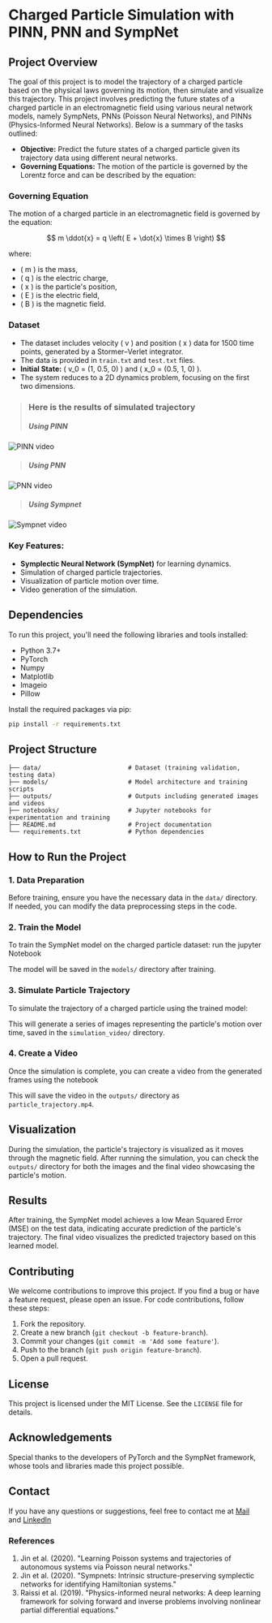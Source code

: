 # Charged Particle Simulation with PINN, PNN and SympNet

## Project Overview

The goal of this project is to model the trajectory of a charged particle based on the physical laws governing its motion, then simulate and visualize this trajectory.
This project involves predicting the future states of a charged particle in an electromagnetic field using various neural network models, namely SympNets, PNNs (Poisson Neural Networks), and PINNs (Physics-Informed Neural Networks). Below is a summary of the tasks outlined:

- **Objective:** Predict the future states of a charged particle given its trajectory data using different neural networks.
- **Governing Equations:** The motion of the particle is governed by the Lorentz force and can be described by the equation:
### Governing Equation

The motion of a charged particle in an electromagnetic field is governed by the equation:

$$
m \ddot{x} = q \left( E + \dot{x} \times B \right)
$$


where:
- \( m \) is the mass,
- \( q \) is the electric charge,
- \( x \) is the particle's position,
- \( E \) is the electric field,
- \( B \) is the magnetic field.

### Dataset

- The dataset includes velocity \( v \) and position \( x \) data for 1500 time points, generated by a Stormer–Verlet integrator.
- The data is provided in `train.txt` and `test.txt` files.
- **Initial State:** \( v_0 = (1, 0.5, 0) \) and \( x_0 = (0.5, 1, 0) \).
- The system reduces to a 2D dynamics problem, focusing on the first two dimensions.


> ### Here is the results of simulated trajectory
> ##### Using PINN
![PINN video](./simulation_gif/particle_trajectory_Pinn.gif)

> ##### Using PNN

![PNN video](./simulation_gif/particle_trajectory_PNN.gif)

> ##### Using Sympnet

![Sympnet video](./simulation_gif/particle_trajectory_Sympnet.gif)


### Key Features:
- **Symplectic Neural Network (SympNet)** for learning dynamics.
- Simulation of charged particle trajectories.
- Visualization of particle motion over time.
- Video generation of the simulation.

## Dependencies

To run this project, you'll need the following libraries and tools installed:

- Python 3.7+
- PyTorch
- Numpy
- Matplotlib
- Imageio
- Pillow

Install the required packages via pip:

```bash
pip install -r requirements.txt
````


## Project Structure

```plaintext
├── data/                        # Dataset (training validation, testing data)
├── models/                      # Model architecture and training scripts
├── outputs/                     # Outputs including generated images and videos
├── notebooks/                   # Jupyter notebooks for experimentation and training
├── README.md                    # Project documentation
└── requirements.txt             # Python dependencies
```

## How to Run the Project

### 1. Data Preparation
Before training, ensure you have the necessary data in the `data/` directory. If needed, you can modify the data preprocessing steps in the code.

### 2. Train the Model
To train the SympNet model on the charged particle dataset:
run the jupyter Notebook 

The model will be saved in the `models/` directory after training.

### 3. Simulate Particle Trajectory
To simulate the trajectory of a charged particle using the trained model:


This will generate a series of images representing the particle's motion over time, saved in the `simulation_video/` directory.

### 4. Create a Video
Once the simulation is complete, you can create a video from the generated frames using the notebook

This will save the video in the `outputs/` directory as `particle_trajectory.mp4`.


## Visualization

During the simulation, the particle's trajectory is visualized as it moves through the magnetic field. After running the simulation, you can check the `outputs/` directory for both the images and the final video showcasing the particle's motion.

## Results

After training, the SympNet model achieves a low Mean Squared Error (MSE) on the test data, indicating accurate prediction of the particle's trajectory. The final video visualizes the predicted trajectory based on this learned model.

## Contributing

We welcome contributions to improve this project. If you find a bug or have a feature request, please open an issue. For code contributions, follow these steps:

1. Fork the repository.
2. Create a new branch (`git checkout -b feature-branch`).
3. Commit your changes (`git commit -m 'Add some feature'`).
4. Push to the branch (`git push origin feature-branch`).
5. Open a pull request.

## License

This project is licensed under the MIT License. See the `LICENSE` file for details.

## Acknowledgements

Special thanks to the developers of PyTorch and the SympNet framework, whose tools and libraries made this project possible.

## Contact

If you have any questions or suggestions, feel free to contact me at [Mail](mailto:puspakmeher3@gmail.com) and [LinkedIn](https://www.linkedin.com/in/puspakmeher3/?_l=en_US)

### References
1. Jin et al. (2020). "Learning Poisson systems and trajectories of autonomous systems via Poisson neural networks."
2. Jin et al. (2020). "Sympnets: Intrinsic structure-preserving symplectic networks for identifying Hamiltonian systems."
3. Raissi et al. (2019). "Physics-informed neural networks: A deep learning framework for solving forward and inverse problems involving nonlinear partial differential equations."
